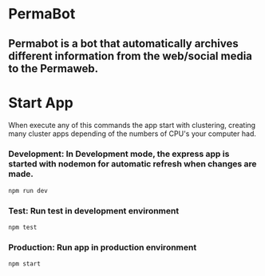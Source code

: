# PermaBot
Permabot is a bot that automatically archives different information from the web/social media to the Permaweb.
------------


# Start App
When execute any of this commands the app start with clustering, creating many cluster apps depending of the numbers of CPU's your computer had.
### Development: In Development mode, the express app is started with nodemon for automatic refresh when changes are made.
	npm run dev
### Test: Run test in development environment
	npm test
### Production: Run app in production environment
	npm start


